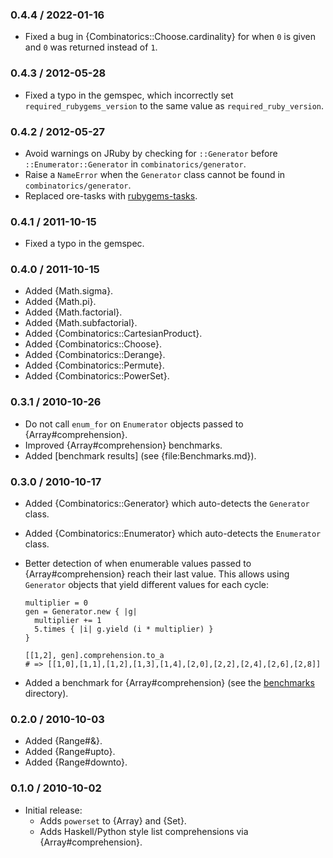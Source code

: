 ### 0.4.4 / 2022-01-16

* Fixed a bug in {Combinatorics::Choose.cardinality} for when `0`
  is given and `0` was returned instead of `1`.

### 0.4.3 / 2012-05-28

* Fixed a typo in the gemspec, which incorrectly set
  `required_rubygems_version` to the same value as `required_ruby_version`.

### 0.4.2 / 2012-05-27

* Avoid warnings on JRuby by checking for `::Generator` before
  `::Enumerator::Generator` in `combinatorics/generator`.
* Raise a `NameError` when the `Generator` class cannot be found in
  `combinatorics/generator`.
* Replaced ore-tasks with
  [rubygems-tasks](https://github.com/postmodern/rubygems-tasks#readme).

### 0.4.1 / 2011-10-15

* Fixed a typo in the gemspec.

### 0.4.0 / 2011-10-15

* Added {Math.sigma}.
* Added {Math.pi}.
* Added {Math.factorial}.
* Added {Math.subfactorial}.
* Added {Combinatorics::CartesianProduct}.
* Added {Combinatorics::Choose}.
* Added {Combinatorics::Derange}.
* Added {Combinatorics::Permute}.
* Added {Combinatorics::PowerSet}.

### 0.3.1 / 2010-10-26

* Do not call `enum_for` on `Enumerator` objects passed to
  {Array#comprehension}.
* Improved {Array#comprehension} benchmarks.
* Added [benchmark results] (see {file:Benchmarks.md}).

### 0.3.0 / 2010-10-17

* Added {Combinatorics::Generator} which auto-detects the `Generator`
  class.
* Added {Combinatorics::Enumerator} which auto-detects the `Enumerator`
  class.
* Better detection of when enumerable values passed to
  {Array#comprehension} reach their last value. This allows using
  `Generator` objects that yield different values for each cycle:

      multiplier = 0
      gen = Generator.new { |g|
        multiplier += 1
        5.times { |i| g.yield (i * multiplier) }
      }
  
      [[1,2], gen].comprehension.to_a
      # => [[1,0],[1,1],[1,2],[1,3],[1,4],[2,0],[2,2],[2,4],[2,6],[2,8]]

* Added a benchmark for {Array#comprehension} (see the
  [benchmarks](http://github.com/postmodern/combinatorics/tree/master/benchmarks) directory).

### 0.2.0 / 2010-10-03

* Added {Range#&}.
* Added {Range#upto}.
* Added {Range#downto}.

### 0.1.0 / 2010-10-02

* Initial release:
  * Adds `powerset` to {Array} and {Set}.
  * Adds Haskell/Python style list comprehensions via {Array#comprehension}.

